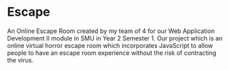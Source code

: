 # Escape
An Online Escape Room created by my team of 4 for our Web Application Development II module in SMU in Year 2 Semester 1.  Our project which is an online virtual horror escape room which incorporates JavaScript to allow people to have an escape room experience without the risk of contracting the virus.
